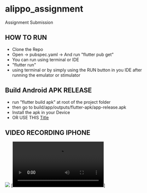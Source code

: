 # alippo_assignment

Assignment Submission

## HOW TO RUN

- Clone the Repo
- Open -> pubspec.yaml -> And run "flutter pub get"
- You can run using terminal or IDE 
- "flutter run"
- using terminal or by simply using the RUN button in you IDE after running the emulator or stimulator


## Build Android APK RELEASE

- run "flutter build apk" at root of the project folder
- then go to build/app/outputs/flutter-apk/app-release.apk
- Install the apk in your Device
- OR USE THIS [Title](<Android Install APK.apk>)

## VIDEO RECORDING IPHONE
![](https://github.com/vaibhav13062/alippo_assignment/recording1.gif)
[![Watch the video](recording1.mov)]
